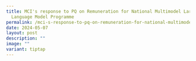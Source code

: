 ```yaml
---
title: MCI's response to PQ on Remuneration for National Multimodel Large
  Language Model Programme
permalink: /mci-s-response-to-pq-on-remuneration-for-national-multimodel-large-language-model-programme/
date: 2024-05-07
layout: post
description: ""
image: ""
variant: tiptap
---
```

